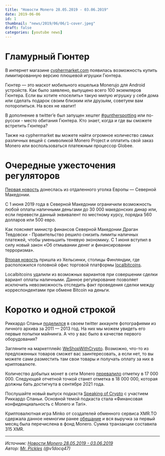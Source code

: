 ```yaml
---
title: "Новости Monero 28.05.2019 - 03.06.2019"
date: 2019-06-06
id: 1
thumbnail: "news/2019/06/06/1-cover.jpeg"
draft: false
categories: [youtube news]
---
```



# Гламурный Гюнтер

В интернет магазине [cyphermarket.com](cyphermarket.com) появилась возможность купить лимитированную версию плюшевой игрушки Гюнтера.

Гюнтер — это маскот мобильного кошелька Monerujo для Android устройств. Как было заявлено, выпущено всего 100 экземляров Гюнтера. Если вы хотите «поселить» такую милую игрушку у себя дома или сделать подарок своим близким или друзьям, советуем вам поторопиться. На всех не хватит!

В дополнение в twitter’e был запущен хештег [#guntherspotting](https://twitter.com/hashtag/guntherspotting) или по-русски - место обитания Гюнтера. Кто знает, когда и где вы сможете встретить Гюнтера?

Также на cyphermarket вы можете найти огромное количество самых различных вещей с символикой Monero Project и оплатить свой заказ Monero или воспользоваться платежным процессор Globee.

# Очередные ужесточения регуляторов

[Первая новость](https://www.reddit.com/r/Monero/comments/bvxalt/macedonia_bans_fiat_cash_payments_above_560_why/) донеслась из отдаленного уголка Европы — Северной Македонии.

С 1 июня 2019 года в Северной Македонии ограничили возможность любой оплаты наличными деньгами до 30 000 македонских динар или, если перевести данный эквивалент по местному курсу, порядка 560 долларов или 500 евро.

Как поясняет министр финансов Северной Македонии Драган Тевдовски - Правительство решило снизить лимиты наличных платежей, чтобы уменьшить теневую экономику. C 1 июня вступил в силу новый закон «Об отмывании денег и финансировании терроризма».

[Вторая новость](https://www.reddit.com/r/Bitcoin/comments/bvkn0e/localbitcoins_has_removed_cash_trades/) пришла из Хельсинки, столицы Финляндии, где расположился головной офис торговой платформы [localbitcoins](https://www.localbitcoins.com/).

Localbitcoins удалили из возможных вариантов при совершении сделки вариант оплаты наличными. Данное регулирование позволяет исключить невозможность отследить факт проведения сделки между корреспондентами при обмене Bitcoin на деньги.

# Коротко и одной строкой

Риккардо Спаньи [поделился](https://twitter.com/fluffypony/status/1135179199629668352?s=09) в своем twitter аккаунте фотографиями из личного архива за 2011 — 2013 год. На них мы можем увидеть его первые попытки майнинга. А что у вас было в качестве первого оборудования?

Загляните на маркетплейс [WeShopWithСrypto](https://weshopwithcrypto.com/). Возможно, что-то из предложенных товаров сможет вас заинтересовать, а если нет, то вы можете сами разместить там свои товары и получать оплату за них в криптовалюте.

Количество добытых монет в сети Monero [перевалило](https://www.reddit.com/r/Monero/comments/bs58to/17_million_xmr_in_circulation/) отметку в 17 000 000. Следующей отчетной точкой станет отметка в 18 000 000, которая должны бать достигнута в сентябре 2021 года.

Послушайте новый выпуск подкаста [Speaking of Crypto](https://speakingofcrypto.com/068-fluffypony/) с участием Риккардо Спаньи. Основной темой подкаста стала «Финансовая конфиденциальность с Monero и Tari».

Криптовалютная игра Minko от создателей обменного сервиса XMR.TO сдержала данное немногим ранее [обещание](https://www.reddit.com/r/Monero/comments/br67pt/minko_1st_month_donation_sent/) и вся выручка за первый месяц была перечислена в фонд Monero. Сумма транзакции составила 315 XMR.

---
*Источник: [Новости Monero 28.05.2019 - 03.06.2019](https://youtu.be/kSP7lEk46Vo)  
Автор: [Mr. Pickles](https://xmr.ru/members/50/) (@v1docq47)*
